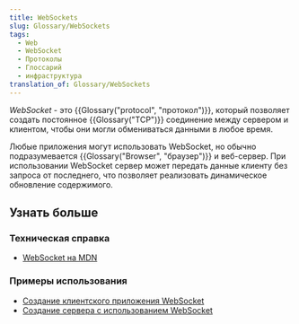 ```yaml
---
title: WebSockets
slug: Glossary/WebSockets
tags:
  - Web
  - WebSocket
  - Протоколы
  - Глоссарий
  - инфраструктура
translation_of: Glossary/WebSockets
---
```


_WebSocket_ - это {{Glossary("protocol", "протокол")}}, который позволяет создать постоянное {{Glossary("TCP")}} соединение между сервером и клиентом, чтобы они могли обмениваться данными в любое время.

Любые приложения могут использовать WebSocket, но обычно подразумевается {{Glossary("Browser", "браузер")}} и веб-сервер. При использовании WebSocket сервер может передать данные клиенту без запроса от последнего, что позволяет реализовать динамическое обновление содержимого.

## Узнать больше

### Техническая справка

- [WebSocket на MDN](/ru/docs/Web/API/WebSocket)

### Примеры использования

- [Создание клиентского приложения WebSocket](/ru/docs/WebSockets/Writing_WebSocket_client_applications)
- [Создание сервера с использованием WebSocket](/ru/docs/Web/API/WebSockets_API/Writing_WebSocket_servers)
